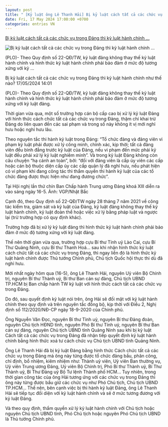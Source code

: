 ```yaml
---
layout: post
title: " [Kỷ luật ông Lê Thanh Hải] Bị kỷ luật cách tất cả các chức vụ trong Đảng thì kỷ luật hành chính ..."
date: Fri, 17 May 2024 17:00:00 +0700
categories: entries VN
---
```

[Bị kỷ luật cách tất cả các chức vụ trong Đảng thì kỷ luật hành chính ...](https://plo.vn/bi-ky-luat-cach-tat-ca-cac-chuc-vu-trong-dang-thi-ky-luat-hanh-chinh-nhu-the-nao-post791051.html)

![Bị kỷ luật cách tất cả các chức vụ trong Đảng thì kỷ luật hành chính ...](https://image.plo.vn/1200x630/Uploaded/2024/jopkbun/2024_05_17/bi-ky-luat-cach-chuc-tat-ca-cac-chuc-vu-trong-dang-thi-ky-luat-hanh-chinh-nhu-the-nao-7151.png.webp)

(PLO)- Theo Quy định số 22-QĐ/TW, kỷ luật đảng không thay thế kỷ luật hành chính và hình thức kỷ luật hành chính phải bảo đảm ở mức độ tương xứng với kỷ ...

Bị kỷ luật cách tất cả các chức vụ trong Đảng thì kỷ luật hành chính như thế nào? 17/05/2024 14:01

(PLO)- Theo Quy định số 22-QĐ/TW, kỷ luật đảng không thay thế kỷ luật hành chính và hình thức kỷ luật hành chính phải bảo đảm ở mức độ tương xứng với kỷ luật đảng.

Thời gian vừa qua, một số trường hợp cán bộ cấp cao bị xử lý kỷ luật Đảng với hình thức cách chức tất cả các chức vụ trong Đảng, thậm chí khai trừ Đảng do liên quan đến các sai phạm và trong số này không ít vị mới nghỉ hưu hoặc nghỉ hưu lâu.

Theo nguyên tắc thi hành kỷ luật trong Đảng: “Tổ chức đảng và đảng viên vi phạm kỷ luật phải được xử lý công minh, chính xác, kịp thời; tất cả đảng viên đều bình đẳng trước kỷ luật của Đảng, nếu vi phạm đến mức phải kỷ luật đều phải xử lý kỷ luật nghiêm minh”. Và trong kỷ luật Đảng không còn câu chuyện “hạ cánh an toàn”, bởi: “đối với đảng viên là cấp ủy viên các cấp hoặc cán bộ thuộc diện cấp ủy các cấp quản lý đã nghỉ hưu, nếu phát hiện có vi phạm khi đang công tác thì thẩm quyền thi hành kỷ luật của các tổ chức đảng được thực hiện như đang đương chức”.

Tại Hội nghị lần thứ chín Ban Chấp hành Trung ương Đảng khoá XIII diễn ra vào sáng ngày 16-5. Ảnh: VGP/Nhật Bắc

Cạnh đó, theo Quy định số 22-QĐ/TW ngày 28 tháng 7 năm 2021 về công tác kiểm tra, giám sát và kỷ luật của Đảng, kỷ luật đảng không thay thế kỷ luật hành chính, kỷ luật đoàn thể hoặc việc xử lý bằng pháp luật và ngược lại (trừ trường hợp có quy định khác).

Trường hợp đã bị xử lý kỷ luật đảng thì hình thức kỷ luật hành chính phải bảo đảm ở mức độ tương xứng với kỷ luật đảng.

Thế nên thời gian vừa qua, trường hợp cựu Bí thư Tỉnh uỷ Lào Cai, cựu Bí Thư Quảng Ninh, cựu Bí thư Thanh Hoá… sau khi nhận hình thức kỷ luật cách chức tất cả các chức vụ trong Đảng, thì ngay liền đó là hình thức kỷ luật hành chính được Thủ tướng Chính phủ, Chủ tịch Quốc hội thực thi dù đã nghỉ hưu.

Mới nhất ngày hôm qua (16-5), ông Lê Thanh Hải, nguyên Uỷ viên Bộ Chính trị, nguyên Bí thư Thành uỷ, Bí thư Ban cán sự đảng, Chủ tịch UBND TP.HCM bị Ban chấp hành TW kỷ luật với hình thức cách tất cả các chức vụ trong Đảng.

Do đó, sau quyết định kỷ luật nói trên, ông Hải sẽ đối mặt với kỷ luật hành chính theo quy định và trên nguyên tắc đồng bộ, kịp thời với Điều 2, Nghị định số 112/2020/NĐ-CP ngày 18-9-2020 của Chính phủ.

Ông Nguyễn Văn Đọc, nguyên Bí thư Tỉnh uỷ, nguyên Bí thư Đảng đoàn, nguyên Chủ tịch HĐND tỉnh, nguyên Phó Bí thư Tỉnh uỷ, nguyên Bí thư Ban cán sự đảng, nguyên Chủ tịch UBND tỉnh Quảng Ninh sau khi bị kỷ luật Cách tất cả các chức vụ trong Đảng đã nhận tiếp quyết định kỷ luật hành chính bằng hình thức xoá tư cách chức vụ Chủ tịch UBND tỉnh Quảng Ninh.

Ông Lê Thanh Hải đã bị kỷ luật Đảng bằng hình thức Cách chức tất cả các chức vụ trong Đảng mà ông này từng được tổ chức đảng bầu, phân công, chỉ định, bổ nhiệm, kiêm nhiệm như: Thành uỷ viên, Uỷ viên Ban thường vụ, Uỷ viên Trung ương Đảng, Uỷ viên Bộ Chính trị, Phó Bí thư Thành uỷ, Bí Thư Thành uỷ, Bí Thư Đảng uỷ Bộ Tư lệnh Thành phố HCM… Tuy nhiên, trong thời gian công tác của ông Hải tương ứng với các chức vụ trong Đảng thì ông này từng được bầu giữ các chức vụ như Phó Chủ tịch, Chủ tịch UBND TP.HCM... Thế nên, bên cạnh việc bị thi hành kỷ luật Đảng, ông Lê Thanh Hải sẽ tiếp tục đối diện với kỷ luật hành chính và sẽ ở mức tương đương với kỷ luật Đảng.

Và theo quy định, thẩm quyền xử lý kỷ luật hành chính với Chủ tịch hoặc nguyên Chủ tịch UBND tỉnh, Phó Chủ tịch hoặc nguyên Phó Chủ tịch UBND là Thủ tướng Chính phủ.

